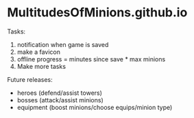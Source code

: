 # MultitudesOfMinions.github.io

Tasks:
<ol>
 <li>notification when game is saved</li>
 <li>make a favicon</li>
 <li>offline progress = minutes since save * max minions</li>
 <li>Make more tasks</li>
</ol>

Future releases:
<ul>
<li>heroes (defend/assist towers)</li>
<li>bosses (attack/assist minions)</li>
<li>equipment (boost minions/choose equips/minion type)</li>
</ul>
